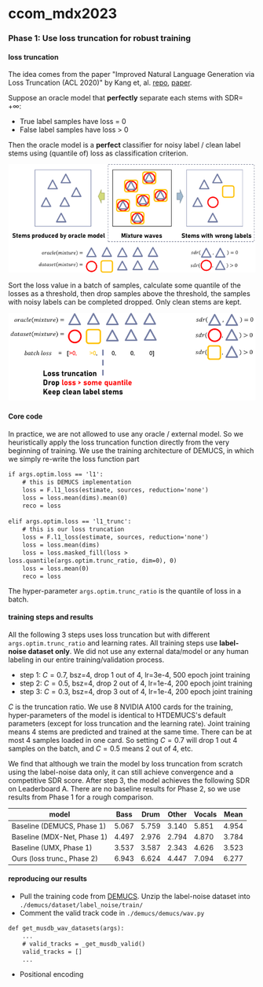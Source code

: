 # ccom_mdx2023

### Phase 1: Use loss truncation for robust training

#### loss truncation

The idea comes from the paper "Improved Natural Language Generation via Loss Truncation (ACL 2020)" by Kang et, al. [repo](https://github.com/ddkang/loss_dropper), [paper](https://aclanthology.org/2020.acl-main.66.pdf).

Suppose an oracle model that **perfectly** separate each stems with SDR= $+\infty$:
* True label samples have loss = 0
* False label samples have loss > 0

Then the oracle model is a **perfect** classifier for noisy label / clean label stems using (quantile of) loss as classification criterion.

![img_01.png](img_01.png)

Sort the loss value in a batch of samples, calculate some quantile of the losses as a threshold, then drop samples above the threshold, the samples with noisy labels can be completed dropped. Only clean stems are kept. 

![img_02.png](img_02.png)

#### Core code

In practice, we are not allowed to use any oracle / external model. So we heuristically apply the loss truncation function directly from the very beginning of training. We use the training architecture of DEMUCS, in which we simply re-write the loss function part 

```
if args.optim.loss == 'l1':
    # this is DEMUCS implementation
    loss = F.l1_loss(estimate, sources, reduction='none')
    loss = loss.mean(dims).mean(0)
    reco = loss
    
elif args.optim.loss == 'l1_trunc':
    # this is our loss truncation
    loss = F.l1_loss(estimate, sources, reduction='none')
    loss = loss.mean(dims)
    loss = loss.masked_fill(loss > loss.quantile(args.optim.trunc_ratio, dim=0), 0)
    loss = loss.mean(0)
    reco = loss
```

The hyper-parameter `args.optim.trunc_ratio` is the quantile of loss in a batch.

#### training steps and results

All the following 3 steps uses loss truncation but with different `args.optim.trunc_ratio` and learning rates. All training steps use **label-noise dataset only**. We did not use any external data/model or any human labeling in our entire training/validation process. 
* step 1: $C=0.7$, bsz=4, drop 1 out of 4, lr=3e-4, 500 epoch joint training
* step 2: $C=0.5$, bsz=4, drop 2 out of 4, lr=1e-4, 200 epoch joint training
* step 3: $C=0.3$, bsz=4, drop 3 out of 4, lr=1e-4, 200 epoch joint training

$C$ is the truncation ratio. We use 8 NVIDIA A100 cards for the training, hyper-parameters of the model is identical to HTDEMUCS's default parameters (except for loss truncation and the learning rate). Joint training means 4 stems are predicted and trained at the same time. There can be at most 4 samples loaded in one card. So setting $C=0.7$ will drop 1 out 4 samples on the batch, and $C=0.5$ means 2 out of 4, etc.

We find that although we train the model by loss truncation from scratch using the label-noise data only, it can still achieve convergence and a competitive SDR score. After step 3, the model achieves the following SDR on Leaderboard A. There are no baseline results for Phase 2, so we use results from Phase 1 for a rough comparison.

| model | Bass | Drum | Other | Vocals | Mean |
| --------- | --- | --- | --- | --- | --- |
| Baseline (DEMUCS, Phase 1) | 5.067 | 5.759 | 3.140 | 5.851 | 4.954|
| Baseline (MDX-Net, Phase 1) | 4.497 | 2.976 | 2.794| 4.870 | 3.784|
| Baseline (UMX, Phase 1) | 3.537 | 3.587 | 2.343 | 4.626 | 3.523|
| Ours (loss trunc., Phase 2) | 6.943 | 6.624 | 4.447 | 7.094| 6.277|

#### reproducing our results

* Pull the training code from [DEMUCS](https://github.com/facebookresearch/demucs). Unzip the label-noise dataset into `./demucs/dataset/label_noise/train/` 
* Comment the valid track code in `./demucs/demucs/wav.py`
```
def get_musdb_wav_datasets(args):
    ...
    # valid_tracks = _get_musdb_valid()
    valid_tracks = []
    ...
```
* Positional encoding
